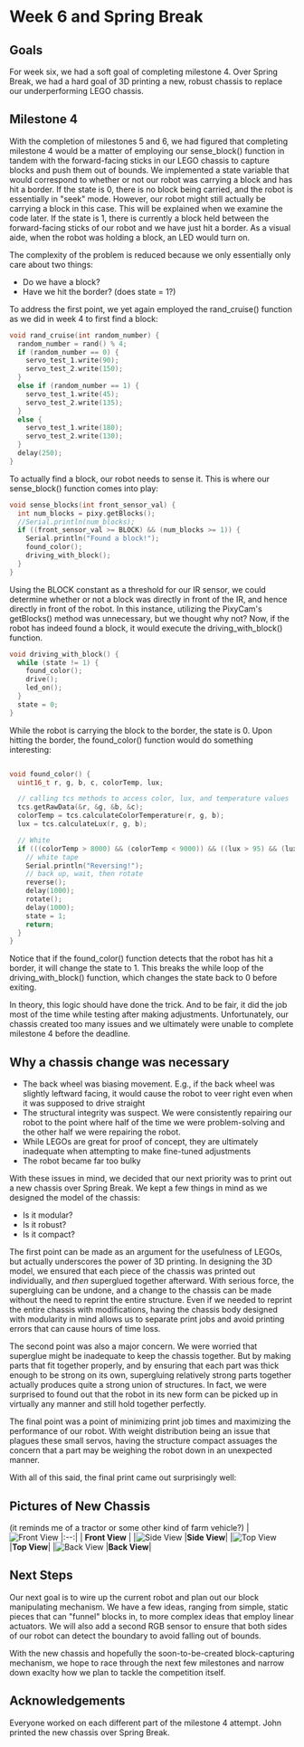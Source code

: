 # Week 6 and Spring Break

## Goals
For week six, we had a soft goal of completing milestone 4. Over Spring Break, we had a hard goal of 3D printing a new, robust chassis to replace our underperforming LEGO chassis.

## Milestone 4
With the completion of milestones 5 and 6, we had figured that completing milestone 4 would be a matter of employing our sense_block() function in tandem with the forward-facing sticks in our LEGO chassis to capture blocks and push them out of bounds. 
We implemented a state variable that would correspond to whether or not our robot was carrying a block and has hit a border. If the state is 0, there is no block being carried, and the robot is essentially in "seek" mode.
However, our robot might still actually be carrying a block in this case. This will be explained when we examine the code later. If the state is 1, there is currently a block held between the forward-facing sticks of our robot and we have just hit a border. 
As a visual aide, when the robot was holding a block, an LED would turn on.

The complexity of the problem is reduced because we only essentially only care about two things:
* Do we have a block?
* Have we hit the border? (does state = 1?)

To address the first point, we yet again employed the rand_cruise() function as we did in week 4 to first find a block:

```c++
void rand_cruise(int random_number) {
  random_number = rand() % 4;
  if (random_number == 0) {
    servo_test_1.write(90);
    servo_test_2.write(150);
  }
  else if (random_number == 1) {
    servo_test_1.write(45);
    servo_test_2.write(135);
  }
  else {
    servo_test_1.write(180);
    servo_test_2.write(130);
  }
  delay(250);
}
```

To actually find a block, our robot needs to sense it. This is where our sense_block() function comes into play:

```c++
void sense_blocks(int front_sensor_val) {
  int num_blocks = pixy.getBlocks();
  //Serial.println(num_blocks);
  if ((front_sensor_val >= BLOCK) && (num_blocks >= 1)) {
    Serial.println("Found a block!");
    found_color();
    driving_with_block();
  }
}
```
Using the BLOCK constant as a threshold for our IR sensor, we could determine whether or not a block was directly in front of the IR, and hence directly in front of the robot.
In this instance, utilizing the PixyCam's getBlocks() method was unnecessary, but we thought why not? Now, if the robot has indeed found a block, it would execute the driving_with_block() function.

```c++
void driving_with_block() {
  while (state != 1) {
    found_color();
    drive();
    led_on();
  }
  state = 0;
}
```

While the robot is carrying the block to the border, the state is 0. Upon hitting the border, the found_color() function would do something interesting:

```c++

void found_color() {
  uint16_t r, g, b, c, colorTemp, lux;

  // calling tcs methods to access color, lux, and temperature values
  tcs.getRawData(&r, &g, &b, &c);
  colorTemp = tcs.calculateColorTemperature(r, g, b);
  lux = tcs.calculateLux(r, g, b);

  // White
  if (((colorTemp > 8000) && (colorTemp < 9000)) && ((lux > 95) && (lux < 200))) {
    // white tape
    Serial.println("Reversing!");
    // back up, wait, then rotate
    reverse();
    delay(1000);
    rotate();
    delay(1000);
    state = 1;
    return;
  }
}
```
Notice that if the found_color() function detects that the robot has hit a border, it will change the state to 1. This breaks the while loop of 
the driving_with_block() function, which changes the state back to 0 before exiting. 

In theory, this logic should have done the trick. And to be fair, it did the job most of the time while testing after making adjustments. Unfortunately, our chassis created too many issues and we ultimately were unable to
 complete milestone 4 before the deadline.

## Why a chassis change was necessary
* The back wheel was biasing movement. E.g., if the back wheel was slightly leftward facing, it would cause the robot to veer right even when it was supposed to drive straight
* The structural integrity was suspect. We were consistently repairing our robot to the point where half of the time we were problem-solving and the other half we were repairing the robot.
* While LEGOs are great for proof of concept, they are ultimately inadequate when attempting to make fine-tuned adjustments
* The robot became far too bulky

With these issues in mind, we decided that our next priority was to print out a new chassis over Spring Break. We kept a few things in mind as we designed the model of the chassis:
* Is it modular?
* Is it robust?
* Is it compact?

The first point can be made as an argument for the usefulness of LEGOs, but actually underscores the power of 3D printing. In designing the 3D model, 
we ensured that each piece of the chassis was printed out individually, and *then* superglued together afterward. With serious force, the supergluing can be undone, and 
a change to the chassis can be made without the need to reprint the entire structure. Even if we needed to reprint the entire chassis with modifications, having the chassis body designed with modularity in mind
allows us to separate print jobs and avoid printing errors that can cause hours of time loss. 

The second point was also a major concern. We were worried that superglue might be inadequate to keep the chassis together. But by making parts that fit together properly, and 
by ensuring that each part was thick enough to be strong on its own, supergluing relatively strong parts together actually produces quite a strong 
union of structures. In fact, we were surprised to found out that the robot in its new form can be picked up in virtually any manner and still hold together perfectly.

The final point was a point of minimizing print job times and maximizing the performance of our robot. With weight distribution being an issue that plagues these small servos,
having the structure compact assuages the concern that a part may be weighing the robot down in an unexpected manner. 

With all of this said, the final print came out surprisingly well:

## Pictures of New Chassis
(it reminds me of a tractor or some other kind of farm vehicle?)
|![Front View](images/week-6/Front_View.JPG)
|:--:|
| **Front View** |
|![Side View](images/week-6/Profile_View.JPG)
|**Side View**|
|![Top View](images/week-6/Top_View.JPG)
|**Top View**|
|![Back View](images/week-6/Back_View.JPG)
|**Back View**|

## Next Steps
Our next goal is to wire up the current robot and plan out our block manipulating mechanism. We have a few ideas, ranging from simple, static 
pieces that can "funnel" blocks in, to more complex ideas that employ linear actuators. We will also add a second RGB sensor to ensure that both sides of our robot
can detect the boundary to avoid falling out of bounds.

With the new chassis and hopefully the soon-to-be-created block-capturing mechanism, we hope to race through the next few milestones and narrow down
exaclty how we plan to tackle the competition itself.

## Acknowledgements
Everyone worked on each different part of the milestone 4 attempt. John printed the new chassis over Spring Break.

